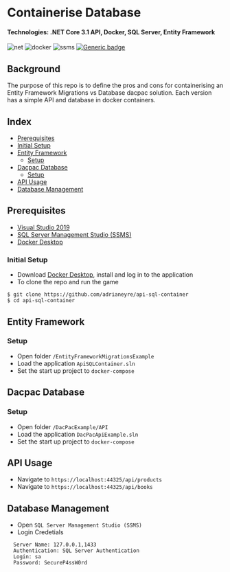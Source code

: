 # Containerise Database</span>
#### Technologies: .NET Core 3.1 API, Docker, SQL Server, Entity Framework

![net](https://img.shields.io/badge/core-v3.1-blue.svg?&logo=.net) ![docker](https://img.shields.io/static/v1?label=docker&message=v2.4.0&color=blue&logo=docker&link=https://www.docker.com/products/docker-desktop) ![ssms](https://img.shields.io/badge/SSMS-v18.6-blue.svg?&logo=visual-studio-code) [![Generic badge](https://img.shields.io/badge/EntityFramework-v3.1.8-blue.svg)](https://shields.io/) 

## Background
The purpose of this repo is to define the pros and cons for containerising an Entity Framework Migrations vs Database dacpac solution. Each version has a simple API and database in docker containers.


## Index
* [Prerequisites](#prerequisites)
* [Initial Setup](#initial)
* [Entity Framework](#entity)
  * [Setup](#entitysetup)
* [Dacpac Database](#dacpac)
  * [Setup](#dacpacsetup)
* [API Usage](#api)
* [Database Management](#dbm)

## <a name="prerequisites">Prerequisites</a>
- [Visual Studio 2019](https://visualstudio.microsoft.com/downloads)
- [SQL Server Management Studio (SSMS)](https://docs.microsoft.com/en-us/sql/ssms/download-sql-server-management-studio-ssms)
- [Docker Desktop](https://www.docker.com/products/docker-desktop)

### <a name="initial">Initial Setup</a>
* Download [Docker Desktop](https://www.docker.com/products/docker-desktop), install and log in to the application
* To clone the repo and run the game
```shell
$ git clone https://github.com/adrianeyre/api-sql-container
$ cd api-sql-container
```

## <a name="entity">Entity Framework</a>
### <a name="entitysetup">Setup</a>
- Open folder `/EntityFrameworkMigrationsExample`
- Load the application `ApiSQLContainer.sln`
- Set the start up project to `docker-compose`

## <a name="dacpac">Dacpac Database</a>
### <a name="dacpacsetup">Setup</a>
- Open folder `/DacPacExample/API`
- Load the application `DacPacApiExample.sln`
- Set the start up project to `docker-compose`

## <a name="api">API Usage</a>
- Navigate to `https://localhost:44325/api/products`
- Navigate to `https://localhost:44325/api/books`

## <a name="dbm">Database Management</a>
- Open `SQL Server Management Studio (SSMS)`
- Login Credetials
```
  Server Name: 127.0.0.1,1433
  Authentication: SQL Server Authentication
  Login: sa
  Password: SecureP4ssW0rd
```
